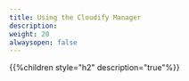 ```yaml
---
title: Using the Cloudify Manager
description: 
weight: 20
alwaysopen: false
---
```


{{%children style="h2" description="true"%}}
